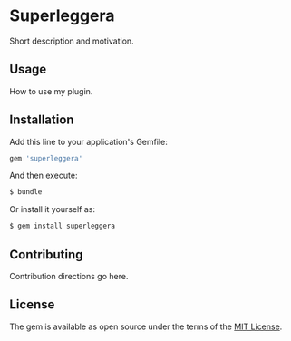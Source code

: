# Superleggera
Short description and motivation.

## Usage
How to use my plugin.

## Installation
Add this line to your application's Gemfile:

```ruby
gem 'superleggera'
```

And then execute:
```bash
$ bundle
```

Or install it yourself as:
```bash
$ gem install superleggera
```

## Contributing
Contribution directions go here.

## License
The gem is available as open source under the terms of the [MIT License](https://opensource.org/licenses/MIT).
